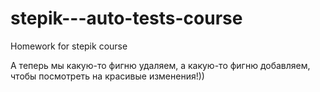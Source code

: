 # stepik---auto-tests-course
Homework for stepik course

А теперь мы какую-то фигню удаляем, а какую-то фигню добавляем, чтобы посмотреть на красивые изменения!))